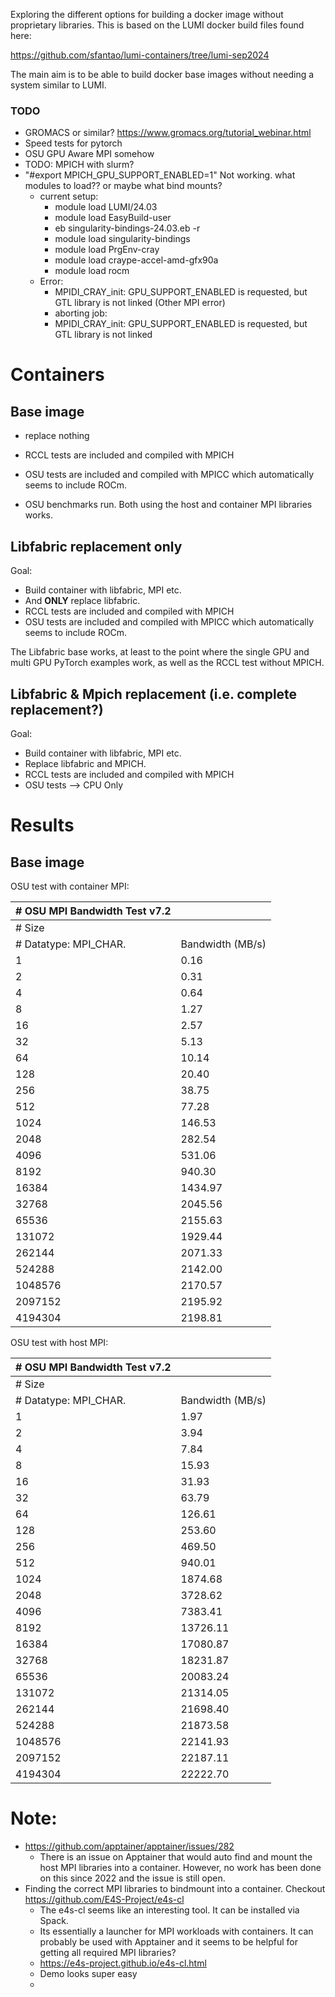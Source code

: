 Exploring the different options for building a docker image without proprietary libraries. 
This is based on the LUMI docker build files found here:

https://github.com/sfantao/lumi-containers/tree/lumi-sep2024


The main aim is to be able to build docker base images without needing a system similar to LUMI.  

### TODO
- GROMACS or similar? https://www.gromacs.org/tutorial_webinar.html
- Speed tests for pytorch
- OSU GPU Aware MPI somehow
- TODO: MPICH with slurm?
- "#export MPICH_GPU_SUPPORT_ENABLED=1" Not working. what modules to load?? or maybe what bind mounts?
  - current setup:
    - module load LUMI/24.03
    - module load EasyBuild-user 
    - eb singularity-bindings-24.03.eb -r
    - module load singularity-bindings
    - module load PrgEnv-cray 
    - module load craype-accel-amd-gfx90a 
    - module load rocm
  - Error:
    - MPIDI_CRAY_init: GPU_SUPPORT_ENABLED is requested, but GTL library is not linked (Other MPI error)
    - aborting job:
    - MPIDI_CRAY_init: GPU_SUPPORT_ENABLED is requested, but GTL library is not linked

# Containers 

## Base image

- replace nothing
- RCCL tests are included and compiled with MPICH
- OSU tests are included and compiled with MPICC which automatically seems to include ROCm.

- OSU benchmarks run. Both using the host and container MPI libraries works.

## Libfabric replacement only

Goal: 
- Build container with libfabric, MPI etc. 
- And **ONLY** replace libfabric.
- RCCL tests are included and compiled with MPICH
- OSU tests are included and compiled with MPICC which automatically seems to include ROCm.

The Libfabric base works, at least to the point where the single GPU and multi GPU PyTorch examples work, as well as the RCCL test without MPICH.


## Libfabric & Mpich replacement (i.e. complete replacement?)

Goal: 
- Build container with libfabric, MPI etc. 
- Replace libfabric and MPICH.
- RCCL tests are included and compiled with MPICH
- OSU tests --> CPU Only

# Results

## Base image

OSU test with container MPI:

| # OSU MPI Bandwidth Test v7.2 |                  |
|-------------------------------|------------------|
| # Size                        |                  |
| # Datatype: MPI_CHAR.         | Bandwidth (MB/s) |
| 1                             | 0.16             |
| 2                             | 0.31             |
| 4                             | 0.64             |
| 8                             | 1.27             |
| 16                            | 2.57             |
| 32                            | 5.13             |
| 64                            | 10.14            |
| 128                           | 20.40            |
| 256                           | 38.75            |
| 512                           | 77.28            |
| 1024                          | 146.53           |
| 2048                          | 282.54           |
| 4096                          | 531.06           |
| 8192                          | 940.30           |
| 16384                         | 1434.97          |
| 32768                         | 2045.56          |
| 65536                         | 2155.63          |
| 131072                        | 1929.44          |
| 262144                        | 2071.33          |
| 524288                        | 2142.00          |
| 1048576                       | 2170.57          |
| 2097152                       | 2195.92          |
| 4194304                       | 2198.81          |


OSU test with host MPI:

| # OSU MPI Bandwidth Test v7.2 |                  |
|-------------------------------|------------------|
| # Size                        |                  |
| # Datatype: MPI_CHAR.         | Bandwidth (MB/s) |
| 1                             | 1.97             |
| 2                             | 3.94             |
| 4                             | 7.84             |
| 8                             | 15.93            |
| 16                            | 31.93            |
| 32                            | 63.79            |
| 64                            | 126.61           |
| 128                           | 253.60           |
| 256                           | 469.50           |
| 512                           | 940.01           |
| 1024                          | 1874.68          |
| 2048                          | 3728.62          |
| 4096                          | 7383.41          |
| 8192                          | 13726.11         |
| 16384                         | 17080.87         |
| 32768                         | 18231.87         |
| 65536                         | 20083.24         |
| 131072                        | 21314.05         |
| 262144                        | 21698.40         |
| 524288                        | 21873.58         |
| 1048576                       | 22141.93         |
| 2097152                       | 22187.11         |
| 4194304                       | 22222.70         |



# Note:
- https://github.com/apptainer/apptainer/issues/282 
  - There is an issue on Apptainer that would auto find and mount the host MPI libraries into a container. However, no work has been done on this since 2022 and the issue is still open.
- Finding the correct MPI libraries to bindmount into a container. Checkout https://github.com/E4S-Project/e4s-cl
  - The e4s-cl seems like an interesting tool. It can be installed via Spack. 
  - Its essentially a launcher for MPI workloads with containers. It can probably be used with Apptainer and it seems to be helpful for getting all required MPI libraries? 
  - https://e4s-project.github.io/e4s-cl.html 
  - Demo looks super easy
  - 